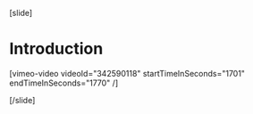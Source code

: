 [slide]
# Introduction

[vimeo-video videoId="342590118" startTimeInSeconds="1701" endTimeInSeconds="1770" /]

[/slide]